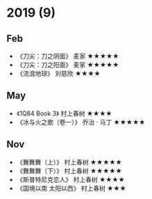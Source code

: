 # 2019 (9)

## Feb

- 《刀尖：刀之阴面》 麦家 ★★★★★
- 《刀尖：刀之阳面》 麦家 ★★★★★
- 《流浪地球》 刘慈欣 ★★★★

## May

- 《1Q84 Book 3》 村上春树 ★★★★
- 《冰与火之歌（卷一）》 乔治 · 马丁 ★★★★★

## Nov

- 《舞舞舞（上）》 村上春树 ★★★★★
- 《舞舞舞（下）》 村上春树 ★★★★★
- 《斯普特尼克恋人》 村上春树 ★★★★
- 《国境以南 太阳以西》 村上春树 ★★★
